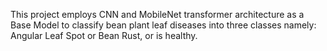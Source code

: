 This project employs CNN and MobileNet transformer architecture as a Base Model to classify bean plant leaf diseases into three classes namely: Angular Leaf Spot or Bean Rust, or is healthy.
